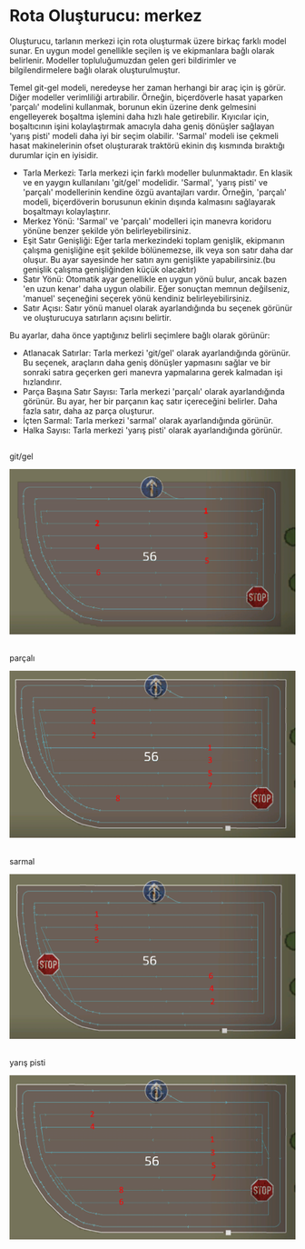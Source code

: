 # Rota Oluşturucu: merkez


Oluşturucu, tarlanın merkezi için rota oluşturmak üzere birkaç farklı model sunar. En uygun model genellikle seçilen iş ve ekipmanlara bağlı olarak belirlenir. 
Modeller topluluğumuzdan gelen geri bildirimler ve bilgilendirmelere bağlı olarak oluşturulmuştur.

Temel git-gel modeli, neredeyse her zaman herhangi bir araç için iş görür. Diğer modeller verimliliği artırabilir. 
Örneğin, biçerdöverle hasat yaparken 'parçalı' modelini kullanmak, borunun ekin üzerine denk gelmesini engelleyerek boşaltma işlemini daha hızlı hale getirebilir.
Kıyıcılar için, boşaltıcının işini kolaylaştırmak amacıyla daha geniş dönüşler sağlayan 'yarış pisti' modeli daha iyi bir seçim olabilir.
'Sarmal' modeli ise çekmeli hasat makinelerinin ofset oluşturarak traktörü ekinin dış kısmında bıraktığı durumlar için en iyisidir.



- Tarla Merkezi: Tarla merkezi için farklı modeller bulunmaktadır. En klasik ve en yaygın kullanılanı 'git/gel' modelidir. 
'Sarmal', 'yarış pisti' ve 'parçalı' modellerinin kendine özgü avantajları vardır. Örneğin, 'parçalı' modeli, biçerdöverin borusunun ekinin dışında kalmasını sağlayarak boşaltmayı kolaylaştırır.
- Merkez Yönü: 'Sarmal' ve 'parçalı' modelleri için manevra koridoru yönüne benzer şekilde yön belirleyebilirsiniz.
- Eşit Satır Genişliği: Eğer tarla merkezindeki toplam genişlik, ekipmanın çalışma genişliğine eşit şekilde bölünemezse, ilk veya son satır daha dar oluşur. Bu ayar sayesinde her satırı aynı genişlikte yapabilirsiniz.(bu genişlik çalışma genişliğinden küçük olacaktır)
- Satır Yönü: Otomatik ayar genellikle en uygun yönü bulur, ancak bazen 'en uzun kenar' daha uygun olabilir. Eğer sonuçtan memnun değilseniz, 'manuel' seçeneğini seçerek yönü kendiniz belirleyebilirsiniz.
- Satır Açısı: Satır yönü manuel olarak ayarlandığında bu seçenek görünür ve oluşturucuya satırların açısını belirtir.

Bu ayarlar, daha önce yaptığınız belirli seçimlere bağlı olarak görünür:
- Atlanacak Satırlar: Tarla merkezi 'git/gel' olarak ayarlandığında görünür. Bu seçenek, araçların daha geniş dönüşler yapmasını sağlar ve bir sonraki satıra geçerken geri manevra yapmalarına gerek kalmadan işi hızlandırır.
- Parça Başına Satır Sayısı: Tarla merkezi 'parçalı' olarak ayarlandığında görünür. Bu ayar, her bir parçanın kaç satır içereceğini belirler. Daha fazla satır, daha az parça oluşturur.
- İçten Sarmal: Tarla merkezi 'sarmal' olarak ayarlandığında görünür.
- Halka Sayısı: Tarla merkezi 'yarış pisti' olarak ayarlandığında görünür.


## 
git/gel


![Image](https://raw.githubusercontent.com/Jan2903/CourseplayHelp/refs/heads/main/translation_data/updown_0_0_1024_591.png)

## 
parçalı


![Image](https://raw.githubusercontent.com/Jan2903/CourseplayHelp/refs/heads/main/translation_data/lands_0_0_1024_599.png)

## 
sarmal


![Image](https://raw.githubusercontent.com/Jan2903/CourseplayHelp/refs/heads/main/translation_data/spiral_0_0_1024_590.png)

## 
yarış pisti


![Image](https://raw.githubusercontent.com/Jan2903/CourseplayHelp/refs/heads/main/translation_data/racetrack_0_0_1024_589.png)

